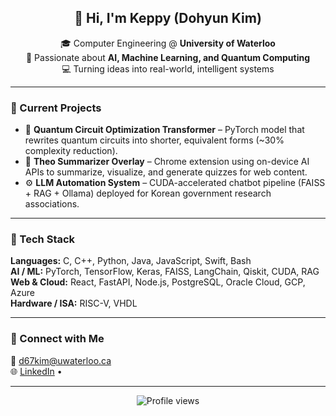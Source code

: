 <!-- README.md for github.com/Sc5pe -->

<h2 align="center">👋 Hi, I'm Keppy (Dohyun Kim)</h2>

<p align="center">
  🎓 Computer Engineering @ <b>University of Waterloo</b><br>
  🧠 Passionate about <b>AI, Machine Learning, and Quantum Computing</b><br>
  💻 Turning ideas into real-world, intelligent systems
</p>

---

### 🚀 Current Projects
- 🧩 **Quantum Circuit Optimization Transformer** – PyTorch model that rewrites quantum circuits into shorter, equivalent forms (~30% complexity reduction).  
- 💬 **Theo Summarizer Overlay** – Chrome extension using on-device AI APIs to summarize, visualize, and generate quizzes for web content.  
- ⚙️ **LLM Automation System** – CUDA-accelerated chatbot pipeline (FAISS + RAG + Ollama) deployed for Korean government research associations.  

---

### 🧰 Tech Stack
**Languages:** C, C++, Python, Java, JavaScript, Swift, Bash  
**AI / ML:** PyTorch, TensorFlow, Keras, FAISS, LangChain, Qiskit, CUDA, RAG  
**Web & Cloud:** React, FastAPI, Node.js, PostgreSQL, Oracle Cloud, GCP, Azure  
**Hardware / ISA:** RISC-V, VHDL  

---

### 🤝 Connect with Me
<p align="left">
  📧 <a href="mailto:d67kim@uwaterloo.ca">d67kim@uwaterloo.ca</a><br>
  🌐 <a href="https://linkedin.com/in/dohyun-kim-keppy/">LinkedIn</a> • 
</p>

---

<p align="center">
  <img src="https://komarev.com/ghpvc/?username=noimwinter&label=Profile%20views&color=blueviolet&style=flat-square" alt="Profile views" />  
</p>

